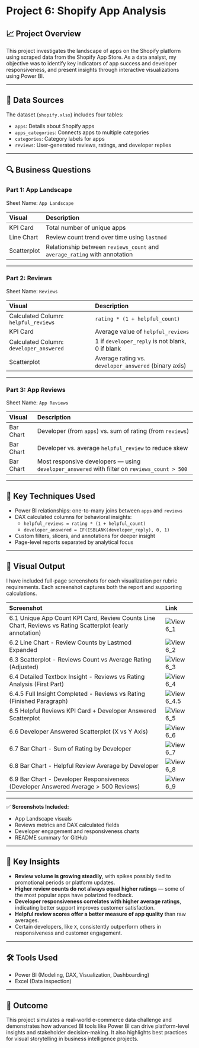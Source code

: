 # Project 6: Shopify App Analysis

## 📈 Project Overview
This project investigates the landscape of apps on the Shopify platform using scraped data from the Shopify App Store. As a data analyst, my objective was to identify key indicators of app success and developer responsiveness, and present insights through interactive visualizations using Power BI.

---

## 📁 Data Sources
The dataset (`shopify.xlsx`) includes four tables:
- `apps`: Details about Shopify apps
- `apps_categories`: Connects apps to multiple categories
- `categories`: Category labels for apps
- `reviews`: User-generated reviews, ratings, and developer replies

---

## 🔍 Business Questions

### Part 1: App Landscape
Sheet Name: `App Landscape`

| Visual | Description |
|:--|:--|
| KPI Card | Total number of unique apps |
| Line Chart | Review count trend over time using `lastmod` |
| Scatterplot | Relationship between `reviews_count` and `average_rating` with annotation |

---

### Part 2: Reviews
Sheet Name: `Reviews`

| Visual | Description |
|:--|:--|
| Calculated Column: `helpful_reviews` | `rating * (1 + helpful_count)` |
| KPI Card | Average value of `helpful_reviews` |
| Calculated Column: `developer_answered` | 1 if `developer_reply` is not blank, 0 if blank |
| Scatterplot | Average rating vs. `developer_answered` (binary axis) |

---

### Part 3: App Reviews
Sheet Name: `App Reviews`

| Visual | Description |
|:--|:--|
| Bar Chart | Developer (from `apps`) vs. sum of rating (from `reviews`) |
| Bar Chart | Developer vs. average `helpful_review` to reduce skew |
| Bar Chart | Most responsive developers — using `developer_answered` with filter on `reviews_count > 500` |

---

## 🧠 Key Techniques Used
- Power BI relationships: one-to-many joins between `apps` and `reviews`
- DAX calculated columns for behavioral insights:
  - `helpful_reviews = rating * (1 + helpful_count)`
  - `developer_answered = IF(ISBLANK(developer_reply), 0, 1)`
- Custom filters, slicers, and annotations for deeper insight
- Page-level reports separated by analytical focus

---

## 📸 Visual Output

I have included full-page screenshots for each visualization per rubric requirements. Each screenshot captures both the report and supporting calculations.

| Screenshot | Link |
|:---|:---|
| 6.1 Unique App Count KPI Card, Review Counts Line Chart, Reviews vs Rating Scatterplot (early annotation) | ![View 6_1](Project-6_1.PNG) |
| 6.2 Line Chart - Review Counts by Lastmod Expanded | ![View 6_2](https://github.com/user-attachments/assets/your_real_link/6_2.PNG) |
| 6.3 Scatterplot - Reviews Count vs Average Rating (Adjusted) | ![View 6_3](https://github.com/user-attachments/assets/your_real_link/6_3.PNG) |
| 6.4 Detailed Textbox Insight - Reviews vs Rating Analysis (First Part) | ![View 6_4](https://github.com/user-attachments/assets/your_real_link/6_4.PNG) |
| 6.4.5 Full Insight Completed - Reviews vs Rating (Finished Paragraph) | ![View 6_4.5](https://github.com/user-attachments/assets/your_real_link/6_4.5.PNG) |
| 6.5 Helpful Reviews KPI Card + Developer Answered Scatterplot | ![View 6_5](https://github.com/user-attachments/assets/your_real_link/6_5.PNG) |
| 6.6 Developer Answered Scatterplot (X vs Y Axis) | ![View 6_6](https://github.com/user-attachments/assets/your_real_link/6_6.PNG) |
| 6.7 Bar Chart - Sum of Rating by Developer | ![View 6_7](https://github.com/user-attachments/assets/your_real_link/6_7.PNG) |
| 6.8 Bar Chart - Helpful Review Average by Developer | ![View 6_8](https://github.com/user-attachments/assets/your_real_link/6_8.PNG) |
| 6.9 Bar Chart - Developer Responsiveness (Developer Answered Average > 500 Reviews) | ![View 6_9](https://github.com/user-attachments/assets/your_real_link/6_9.PNG) |

---

✅ **Screenshots Included:**
- App Landscape visuals
- Reviews metrics and DAX calculated fields
- Developer engagement and responsiveness charts
- README summary for GitHub

---

## 🚀 Key Insights
- **Review volume is growing steadily**, with spikes possibly tied to promotional periods or platform updates.
- **Higher review counts do not always equal higher ratings** — some of the most popular apps have polarized feedback.
- **Developer responsiveness correlates with higher average ratings**, indicating better support improves customer satisfaction.
- **Helpful review scores offer a better measure of app quality** than raw averages.
- Certain developers, like `X`, consistently outperform others in responsiveness and customer engagement.

---

## 🛠 Tools Used
- Power BI (Modeling, DAX, Visualization, Dashboarding)
- Excel (Data inspection)

---

## 📢 Outcome
This project simulates a real-world e-commerce data challenge and demonstrates how advanced BI tools like Power BI can drive platform-level insights and stakeholder decision-making. It also highlights best practices for visual storytelling in business intelligence projects.
